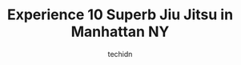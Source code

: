 ---
layout: ampstory
image: https://i0.wp.com/www.depkes.org/wp-content/uploads/2023/06/jiu-jitsu-0-in-manhattan-ny-1685775548.jpeg?resize=640,853
author: techidn
featured: false
description: Discover the impressive array of Jiu Jitsu options in Manhattan NY, where you can find 10 of the largest Jiu Jitsu establishments in the area. From renowned classics to hidden gems, Manhatta
title: Experience 10 Superb Jiu Jitsu in Manhattan NY
cover:
   title: Experience 10 Superb Jiu Jitsu in Manhattan NY
   subtitle: Rickpate
   background: https://www.depkes.org/wp-content/uploads/2023/06/jiu-jitsu-0-in-manhattan-ny-1685775548.jpeg

pages: 
 - layout: thirds
   top: <h1>#1 Renzo Gracie Academy</h1>
   bottom: "<p>Ive been a student here for over a year, I really enjoy the Muay Thai and BJJ group classes. Great instructors who are knowledgeable and supportive. I felt right at home</p>"
   background: https://www.depkes.org/wp-content/uploads/2023/06/jiu-jitsu-1-in-manhattan-ny-1685775549.jpeg
   backgroundblur: true
 - layout: thirds
   top: <h1>#2 Unity Jiu Jitsu School</h1>
   bottom: "<p>From the day 1 beginner to the professional athlete, Unity is one of the most inclusive and inviting atmospheres youll ever find at an NYC gym. Owner, Murilo Santana, an</p>"
   background: https://www.depkes.org/wp-content/uploads/2023/06/jiu-jitsu-2-in-manhattan-ny-1685775549.jpeg
   cta:
      link: https://www.depkes.org/blog/experience-10-superb-jiu-jitsu-in-manhattan-ny/
      text: Experience 10 Superb Jiu Jitsu in Manhattan NY
 - layout: thirds
   top: <h1>#3 Masterskya</h1>
   bottom: "<p>264 Canal St #2W, New York, NY 10013, United States</p>"
   background: https://www.depkes.org/wp-content/uploads/2023/06/jiu-jitsu-3-in-manhattan-ny-1685775549.jpeg
   cta:
      link: https://www.depkes.org/blog/experience-10-superb-jiu-jitsu-in-manhattan-ny/
      text: Experience 10 Superb Jiu Jitsu in Manhattan NY
 - layout: thirds
   top: <h1>#4 Radical MMA NYC</h1>
   bottom: "<p>235 W 29th St, New York, NY 10001, United States</p>"
   background: https://images.unsplash.com/photo-1527067829737-402993088e6b?ixlib=rb-4.0.3&ixid=MnwxMjA3fDB8MHxwaG90by1wYWdlfHx8fGVufDB8fHx8&auto=format&fit=crop&w=640&h=853&q=80
   cta:
      link: https://www.depkes.org/blog/experience-10-superb-jiu-jitsu-in-manhattan-ny/
      text: Experience 10 Superb Jiu Jitsu in Manhattan NY
 - layout: thirds
   top: <h1>#5 Renzo Gracie Jiu-Jitsu Upper West Side</h1>
   bottom: "<p>Subcellar, 246 Columbus Ave, New York, NY 10023, United States</p>"
   background: https://images.unsplash.com/photo-1620421680010-0766ff230392?ixlib=rb-4.0.3&ixid=MnwxMjA3fDB8MHxwaG90by1wYWdlfHx8fGVufDB8fHx8&auto=format&fit=crop&w=640&h=853&q=80
   cta:
      link: https://www.depkes.org/blog/experience-10-superb-jiu-jitsu-in-manhattan-ny/
      text: Experience 10 Superb Jiu Jitsu in Manhattan NY
 - layout: thirds
   top: <h1>#6 Marcelo Garcia Jiu-Jitsu Academy</h1>
   bottom: "<p>250 W 26th St, New York, NY 10001, United States</p>"
   background: https://images.unsplash.com/photo-1484589065579-248aad0d8b13?ixlib=rb-4.0.3&ixid=MnwxMjA3fDB8MHxwaG90by1wYWdlfHx8fGVufDB8fHx8&auto=format&fit=crop&w=640&h=853&q=80
   cta:
      link: https://www.depkes.org/blog/experience-10-superb-jiu-jitsu-in-manhattan-ny/
      text: Experience 10 Superb Jiu Jitsu in Manhattan NY
 - layout: thirds
   top: <h1>#7 Clockwork Jiu Jitsu</h1>
   bottom: "<p>650 Broadway 2nd floor, New York, NY 10012, United States</p>"
   background: https://images.unsplash.com/photo-1518640467707-6811f4a6ab73?ixlib=rb-4.0.3&ixid=MnwxMjA3fDB8MHxwaG90by1wYWdlfHx8fGVufDB8fHx8&auto=format&fit=crop&w=640&h=853&q=80
   cta:
      link: https://www.depkes.org/blog/experience-10-superb-jiu-jitsu-in-manhattan-ny/
      text: Experience 10 Superb Jiu Jitsu in Manhattan NY
 - layout: thirds
   middle: Continue reading...
   background: https://images.unsplash.com/photo-1567360425618-1594206637d2?ixlib=rb-4.0.3&ixid=MnwxMjA3fDB8MHxwaG90by1wYWdlfHx8fGVufDB8fHx8&auto=format&fit=crop&w=640&h=853&q=80
   cta:
      link: https://www.depkes.org/blog/experience-10-superb-jiu-jitsu-in-manhattan-ny/
      text: Experience 10 Superb Jiu Jitsu in Manhattan NY
      
---